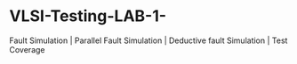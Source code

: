 # VLSI-Testing-LAB-1-
Fault Simulation | Parallel Fault Simulation | Deductive fault Simulation | Test Coverage
